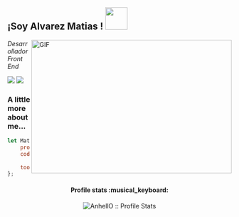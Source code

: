 <h2>  ¡Soy Alvarez Matias ! <img src = "https://media.giphy.com/media/12oufCB0MyZ1Go/giphy.gif" width = "50"> </h2>
<img align="right" alt="GIF" src="https://github.com/abhisheknaiidu/abhisheknaiidu/blob/master/code.gif?raw=true" width="450" height="300" />
<p> <em> Desarrollador Front End  </em> </p>

<a target="_blank" href="https://www.linkedin.com/in/matias-alvarez-03868a212/"><img src="https://img.shields.io/badge/-LinkedIn-0077B5?style=for-the-badge&logo=Linkedin&logoColor=white"></img></a>
<a target="_blank" href="mailto:matyy01.ma@gmail.com"><img src="https://img.shields.io/badge/-Gmail-D14836?style=for-the-badge&logo=Gmail&logoColor=white"></img></a>

### A little more about me...  

```javascript
let Matias = {
    pronouns: "He" | "Him",
    code: ["JavaScript", "React", "Styled-components", "Next.js" "Node", "HTML", "CSS", "Bootstrap", "SASS",
           "PHP", "Mysql", "Java", "C++"],
    tools: ["React", "HTML", "CSS, "Bootstrap", "SASS", "Styled-components", "Next.js"],
};
```


<h4 align="center">Profile stats :musical_keyboard:</h4>

<p align="center"><img src="https://github-readme-stats.vercel.app/api?username=MatiAlva&show_icons=true&theme=synthwave" alt="AnhellO :: Profile Stats" /></p>

